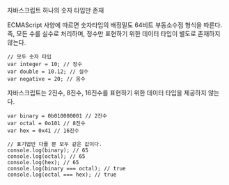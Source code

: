 자바스크립트 하나의 숫자 타입만 존재

ECMAScript 사양에 따르면 숫자타입의 배정밀도 64비트 부동소수점 형식을 따른다.
즉, 모든 수를 실수로 처리하며, 정수만 표현하기 위한 데이터 타입이 별도로 존재하지 않는다.

```
// 모두 숫자 타입
var integer = 10; // 정수
var double = 10.12; // 실수
var negative = 20; // 음수
```

자바스크립트는 2진수, 8진수, 16진수를 표현하기 위한 데이터 타입을 제공하지 않는다.
```
var binary = 0b010000001 // 2진수
var octal = 0o101 // 8진수
var hex = 0x41 // 16진수

// 표기법만 다를 뿐 모두 같은 값이다.
console.log(binary); // 65
console.log(octal); // 65
console.log(hex); // 65
console.log(binary === octal); // true 
console.log(octal === hex); // true
```

